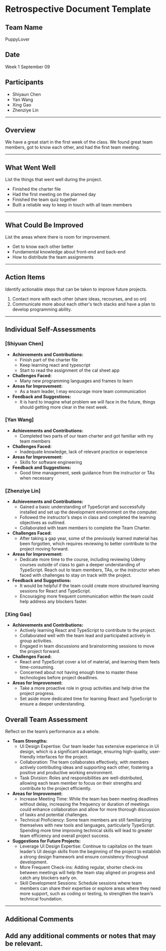 # Retrospective Document Template

## Team Name
PuppyLover

## Date
Week 1 September 09

## Participants
- Shiyaun Chen
- Yan Wang
- Xing Gao
- Zhenziye Lin

---

## Overview
We have a great start in the first week of the class. We found great team members, got to know each other, and had the first team meeting.

---

## What Went Well
List the things that went well during the project.
- Finished the charter file
- Had the first meeting on the planned day
- Finished the team quiz together
- Built a reliable way to keep in touch with all team members

---

## What Could Be Improved
List the areas where there is room for improvement.
- Get to know each other better
- Fundamental knowledge about front-end and back-end
- How to distribute the team assignments

---

## Action Items
Identify actionable steps that can be taken to improve future projects.
1. Contact more with each other (share ideas, recourses, and so on)
2. Communicate more about each other's tech stacks and have a plan to develop programming ability.

---

## Individual Self-Assessments
### [Shiyuan Chen]
- **Achievements and Contributions:**
  - Finish part of the charter file
  - Keep learning react and typescript
  - Start to read the assignment of the cal sheet app 
- **Challenges Faced:**
  - Many new programming languages and frames to learn
- **Areas for Improvement:**
  - As a team leader, I may encourage more team communication
- **Feedback and Suggestions:**
  - It is hard to imagine what problem we will face in the future, things should getting more clear in the next week.

### [Yan Wang]
- **Achievements and Contributions:**
  - Completed two parts of our team charter and got familiar with my team members
- **Challenges Faced:**
  - Inadequate knowledge, lack of relevant practice or experience
- **Areas for Improvement:**
  - Skills for software engineering
- **Feedback and Suggestions:**
  - Good time management, seek guidance from the instructor or TAs when necessary

### [Zhenziye Lin]
- **Achievements and Contributions:**
  - Gained a basic understanding of TypeScript and successfully installed and set up the development environment on the computer.
  - Followed the instructor’s steps in class and completed the learning objectives as outlined.
  - Collaborated with team members to complete the Team Charter.
- **Challenges Faced:**
  - After taking a gap year, some of the previously learned material has been forgotten, which requires reviewing to better contribute to the project moving forward.
- **Areas for Improvement:**
  - Dedicate more time to the course, including reviewing Udemy courses outside of class to gain a deeper understanding of TypeScript.
Reach out to team members, TAs, or the instructor when faced with challenges to stay on track with the project.
- **Feedback and Suggestions:**
  - It would be helpful if the team could create more structured learning sessions for React and TypeScript.
  - Encouraging more frequent communication within the team could help address any blockers faster.

### [Xing Gao]
- **Achievements and Contributions:**
  - Actively learning React and TypeScript to contribute to the project.
  - Collaborated well with the team lead and participated actively in group activities.
  - Engaged in team discussions and brainstorming sessions to move the project forward.
- **Challenges Faced:**
  - React and TypeScript cover a lot of material, and learning them feels time-consuming.
  - Concerned about not having enough time to master these technologies before project deadlines.
- **Areas for Improvement:**
  - Take a more proactive role in group activities and help drive the project progress.
  - Set aside more dedicated time for learning React and TypeScript to ensure a deeper understanding.


## Overall Team Assessment
Reflect on the team’s performance as a whole.
- **Team Strengths:**
  - UI Design Expertise: Our team leader has extensive experience in UI design, which is a significant advantage, ensuring high-quality, user-friendly interfaces for the project.
  - Collaboration: The team collaborates effectively, with members actively contributing ideas and supporting each other, fostering a positive and productive working environment.
  - Task Division: Roles and responsibilities are well-distributed, allowing each team member to focus on their strengths and contribute to the project efficiently.
- **Areas for Improvement:**
  - Increase Meeting Time: While the team has been meeting deadlines without delay, increasing the frequency or duration of meetings could enhance collaboration and allow for more thorough discussion of tasks and potential challenges.
  - Technical Proficiency: Some team members are still familiarizing themselves with new tools and languages, particularly TypeScript. Spending more time improving technical skills will lead to greater team efficiency and overall project success.
- **Suggestions for Future Projects:**
  - Leverage UI Design Expertise: Continue to capitalize on the team leader’s UI design skills from the beginning of the project to establish a strong design framework and ensure consistency throughout development.
  - More Frequent Check-ins: Adding regular, shorter check-ins between meetings will help the team stay aligned on progress and catch any blockers early on.
  - Skill Development Sessions: Schedule sessions where team members can share their expertise or explore areas where they need more support, such as coding or testing, to strengthen the team’s technical foundation.

---

## Additional Comments
Add any additional comments or notes that may be relevant.
-
